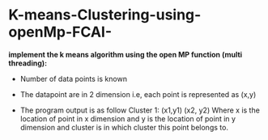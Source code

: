 # K-means-Clustering-using-openMp-FCAI-
**implement the k means algorithm using the open MP function (multi threading):**
- Number of data points is known
- The datapoint are in 2 dimension i.e, each point is represented as (x,y)

- The program output is as follow
Cluster 1:
(x1,y1)
(x2, y2)
Where x is the location of point in x dimension and y is the location of point in y
dimension and cluster is in which cluster this point belongs to.
